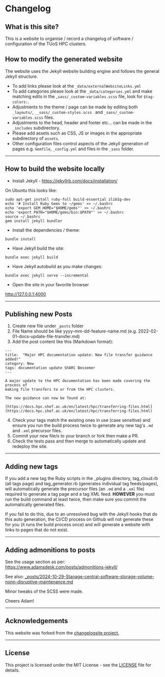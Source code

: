 
# Changelog

## What is this site?

This is a website to organise / record a changelog of software / configuration of the TUoS HPC clusters.

## How to modify the generated website

The website uses the Jekyll website building engine and follows the general Jekyll structure.

* To add links please look at the ``_data/externalWebsiteLinks.yml``
* To add categories please look at the ``_data/categories.yml`` and make matching edits in the _``sass/_custom-variables.scss`` file, look for ``$tag-colors:``.
* Adjustments to the theme / page can be made by editing both ``_layouts/``,  ``__sass/_custom-styles.scss `` and ``_sass/_custom-variables.scss`` files.
* Adjustments to the head, header and footer etc... can be made in the ``_includes`` subdirectory.
* Please add assets such as CSS, JS or images in the appropriate subdirectory of ``assets``.
* Other configuration files control aspects of the Jekyll generation of pages e.g. ``Gemfile``, ``_config.yml`` and files in the ``_sass`` folder.

-----

## How to build the website locally

* Install Jekyll - https://jekyllrb.com/docs/installation/

On Ubuntu this looks like:

```
sudo apt-get install ruby-full build-essential zlib1g-dev
echo '# Install Ruby Gems to ~/gems' >> ~/.bashrc
echo 'export GEM_HOME="$HOME/gems"' >> ~/.bashrc
echo 'export PATH="$HOME/gems/bin:$PATH"' >> ~/.bashrc
source ~/.bashrc
gem install jekyll bundler
```

* Install the dependencies / theme:

```
bundle install
```

* Have Jekyll build the site:

```
bundle exec jekyll build
```

* Have Jekyll autobuild as you make changes:

```
bundle exec jekyll serve --incremental
```

* Open the site in your favorite browser 

http://127.0.0.1:4000

-----

## Publishing new Posts
1. Create new file under `_posts` folder
2. File Name should be like yyyy-mm-dd-feature-name.md (e.g. 2022-02-01-docs-update-file-transfer.md)
3. Add the post content like this (Markdown format):
```
---
title:  "Major HPC documentation update: New file transfer guidance added!"
category: New
tags: documentation update ShARC Bessemer
---

A major update to the HPC documentation has been made covering the process of 
making file transfers to or from the HPC clusters.

The new guidance can now be found at:

[https://docs.hpc.shef.ac.uk/en/latest/hpc/transferring-files.html](https://docs.hpc.shef.ac.uk/en/latest/hpc/transferring-files.html)
```
4. Check your tags match the existing ones in use (case sensitive) and ensure you run the build process twice to generate any new tag's ``.md`` and ``.xml`` precursor files.
5. Commit your new file/s to your branch or fork then make a PR.
6. Check the tests pass and then merge to automatically update and redeploy the site.

-----

## Adding new tags

If you add a new tag the Ruby scripts in the _plugins directory, tag_cloud.rb (all tags page) and tag_generator.rb (generates individual tag feeds/pages), will automatically generate the precursor files (an ``.md`` and a ``.xml`` file) required to generate a tag page and a tag XML feed. **HOWEVER** you must run the build command at least twice, then make sure you commit the automatically generated files.

If you fail to do this, due to an unresolved bug with the Jekyll hooks that do this auto generation, the CI/CD process 
on Github will not generate these for you (it runs the build process once) and will generate a website with links to pages that do not exist.

-----

## Adding admonitions to posts

See the usage section as per: https://www.adamsdesk.com/posts/admonitions-jekyll/

See also: [_posts/2024-10-29-Stanage-central-software-storage-volume-nonn-disruptive-maintenance.md](_posts/2024-10-29-Stanage-central-software-storage-volume-nonn-disruptive-maintenance.md)

Minor tweaks of the SCSS were made.

Cheers Adam!

-----

## Acknowledgements

This website was forked from the [changelogsite project.](https://github.com/changelogsite/changelog/)

-----

## License

This project is licensed under the MIT License - see the [LICENSE](LICENSE) file for details.